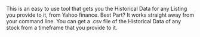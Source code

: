 This is an easy to use tool that gets you the Historical Data for any Listing you provide to it, from Yahoo finance.
Best Part? It works straight away from your command line.
You can get a .csv file of the Historical Data of any stock from a timeframe that you provide to it.
